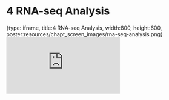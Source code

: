 # 4 RNA-seq Analysis
 
{type: iframe, title:4 RNA-seq Analysis, width:800, height:600, poster:resources/chapt_screen_images/rna-seq-analysis.png}
![](http://science.c-moor.org/miniCURE-RNA-seq/rna-seq-analysis.html)
 

 
